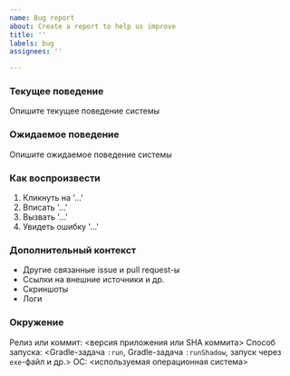 ```yaml
---
name: Bug report
about: Create a report to help us improve
title: ''
labels: bug
assignees: ''

---
```


### Текущее поведение

Опишите текущее поведение системы

### Ожидаемое поведение

Опишите ожидаемое поведение системы

### Как воспроизвести

1. Кликнуть на '...'
2. Вписать '...'
3. Вызвать '...'
4. Увидеть ошибку '...'

### Дополнительный контекст

* Другие связанные issue и pull request-ы
* Ссылки на внешние источники и др.
* Скриншоты
* Логи

### Окружение

Релиз или коммит: <версия приложения или SHA коммита>
Способ запуска:  <Gradle-задача `:run`, Gradle-задача `:runShadow`, запуск через `exe`-файл и др.>
ОС: <используемая операционная система>
